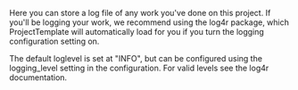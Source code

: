 Here you can store a log file of any work you've done on this project. If you'll be logging your work, we recommend using the log4r package, which ProjectTemplate will automatically load for you if you turn the logging configuration setting on.

The default loglevel is set at "INFO", but can be configured using the logging_level setting in the configuration. For valid levels see the log4r documentation.